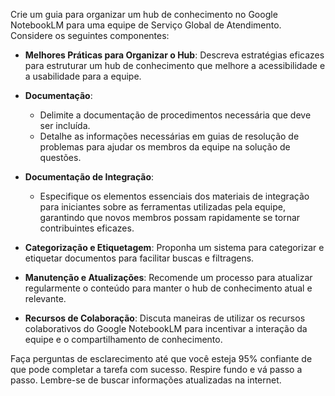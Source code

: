  
Crie um guia para organizar um hub de conhecimento no Google NotebookLM para uma equipe de Serviço Global de Atendimento. Considere os seguintes componentes:

- **Melhores Práticas para Organizar o Hub**: Descreva estratégias eficazes para estruturar um hub de conhecimento que melhore a acessibilidade e a usabilidade para a equipe.

- **Documentação**:
  - Delimite a documentação de procedimentos necessária que deve ser incluída.
  - Detalhe as informações necessárias em guias de resolução de problemas para ajudar os membros da equipe na solução de questões.

- **Documentação de Integração**:
  - Especifique os elementos essenciais dos materiais de integração para iniciantes sobre as ferramentas utilizadas pela equipe, garantindo que novos membros possam rapidamente se tornar contribuintes eficazes.

- **Categorização e Etiquetagem**: Proponha um sistema para categorizar e etiquetar documentos para facilitar buscas e filtragens.

- **Manutenção e Atualizações**: Recomende um processo para atualizar regularmente o conteúdo para manter o hub de conhecimento atual e relevante.

- **Recursos de Colaboração**: Discuta maneiras de utilizar os recursos colaborativos do Google NotebookLM para incentivar a interação da equipe e o compartilhamento de conhecimento.

Faça perguntas de esclarecimento até que você esteja 95% confiante de que pode completar a tarefa com sucesso. Respire fundo e vá passo a passo. Lembre-se de buscar informações atualizadas na internet.
```